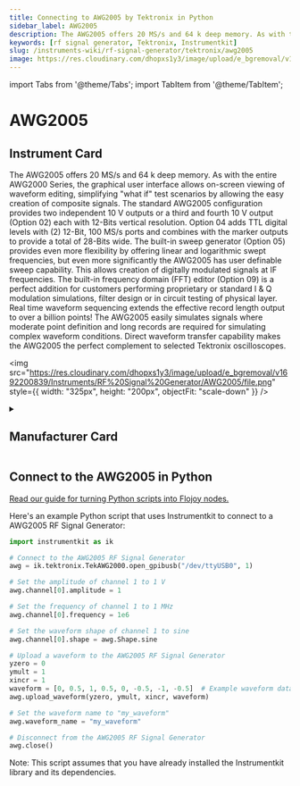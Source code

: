 ```yaml
---
title: Connecting to AWG2005 by Tektronix in Python
sidebar_label: AWG2005
description: The AWG2005 offers 20 MS/s and 64 k deep memory. As with the entire AWG2000 Series, the graphical user interface allows on-screen viewing of waveform editing, simplifying "what if" test scenarios by allowing the easy creation of composite signals. The standard AWG2005 configuration provides two independent 10 V outputs or a third and fourth 10 V output (Option 02) each with 12-Bits vertical resolution. Option 04 adds TTL digital levels with (2) 12-Bit, 100 MS/s ports and combines with the marker outputs to provide a total of 28-Bits wide. The built-in sweep generator (Option 05) provides even more flexibility by offering linear and logarithmic swept frequencies, but even more significantly the AWG2005 has user definable sweep capability. This allows creation of digitally modulated signals at IF frequencies. The built-in frequency domain (FFT) editor (Option 09) is a perfect addition for customers performing proprietary or standard I & Q modulation simulations, filter design or in circuit testing of physical layer. Real time waveform sequencing extends the effective record length output to over a billion points! The AWG2005 easily simulates signals where moderate point definition and long records are required for simulating complex waveform conditions. Direct waveform transfer capability makes the AWG2005 the perfect complement to selected Tektronix oscilloscopes.
keywords: [rf signal generator, Tektronix, Instrumentkit]
slug: /instruments-wiki/rf-signal-generator/tektronix/awg2005
image: https://res.cloudinary.com/dhopxs1y3/image/upload/e_bgremoval/v1692200839/Instruments/RF%20Signal%20Generator/AWG2005/file.png
---
```


import Tabs from '@theme/Tabs';
import TabItem from '@theme/TabItem';

# AWG2005

## Instrument Card

<div className="flex">

<div>

The AWG2005 offers 20 MS/s and 64 k deep memory. As with the entire AWG2000 Series, the graphical user interface allows on-screen viewing of waveform editing, simplifying "what if" test scenarios by allowing the easy creation of composite signals. The standard AWG2005 configuration provides two independent 10 V outputs or a third and fourth 10 V output (Option 02) each with 12-Bits vertical resolution. Option 04 adds TTL digital levels with (2) 12-Bit, 100 MS/s ports and combines with the marker outputs to provide a total of 28-Bits wide. The built-in sweep generator (Option 05) provides even more flexibility by offering linear and logarithmic swept frequencies, but even more significantly the AWG2005 has user definable sweep capability. This allows creation of digitally modulated signals at IF frequencies. The built-in frequency domain (FFT) editor (Option 09) is a perfect addition for customers performing proprietary or standard I & Q modulation simulations, filter design or in circuit testing of physical layer. Real time waveform sequencing extends the effective record length output to over a billion points! The AWG2005 easily simulates signals where moderate point definition and long records are required for simulating complex waveform conditions. Direct waveform transfer capability makes the AWG2005 the perfect complement to selected Tektronix oscilloscopes.

</div>

<img src="https://res.cloudinary.com/dhopxs1y3/image/upload/e_bgremoval/v1692200839/Instruments/RF%20Signal%20Generator/AWG2005/file.png" style={{ width: "325px", height: "200px", objectFit: "scale-down" }} />

</div>

<details>
<summary><h2>Manufacturer Card</h2></summary>

<img src="https://res.cloudinary.com/dhopxs1y3/image/upload/e_bgremoval/v1692125954/Instruments/Vendor%20Logos/Tektronix.png" style={{ width: "100%", height: "170px",objectFit: "scale-down" }} />

Tektronix, Inc., historically widely known as Tek, is an American company best known for manufacturing test and measurement devices such as [oscilloscopes](https://en.wikipedia.org/wiki/Oscilloscope), [logic analyzers](https://en.wikipedia.org/wiki/Logic_analyzer), and video and mobile test protocol equipment. <a href="https://www.tek.com/en">Website</a>.

<ul>
  <li>Headquarters: USA</li>
  <li>Yearly Revenue (millions, USD): 5800.0</li>
</ul>
</details>

## Connect to the AWG2005 in Python

[Read our guide for turning Python scripts into Flojoy nodes.](https://docs.flojoy.ai/custom-nodes/creating-custom-node/)
<Tabs>
<TabItem value="Instrumentkit" label="Instrumentkit">

Here's an example Python script that uses Instrumentkit to connect to a AWG2005 RF Signal Generator:

```python
import instrumentkit as ik

# Connect to the AWG2005 RF Signal Generator
awg = ik.tektronix.TekAWG2000.open_gpibusb("/dev/ttyUSB0", 1)

# Set the amplitude of channel 1 to 1 V
awg.channel[0].amplitude = 1

# Set the frequency of channel 1 to 1 MHz
awg.channel[0].frequency = 1e6

# Set the waveform shape of channel 1 to sine
awg.channel[0].shape = awg.Shape.sine

# Upload a waveform to the AWG2005 RF Signal Generator
yzero = 0
ymult = 1
xincr = 1
waveform = [0, 0.5, 1, 0.5, 0, -0.5, -1, -0.5]  # Example waveform data
awg.upload_waveform(yzero, ymult, xincr, waveform)

# Set the waveform name to "my_waveform"
awg.waveform_name = "my_waveform"

# Disconnect from the AWG2005 RF Signal Generator
awg.close()
```

Note: This script assumes that you have already installed the Instrumentkit library and its dependencies.

</TabItem>
</Tabs>